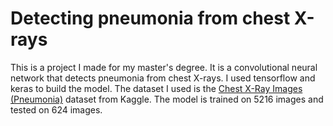 # Detecting pneumonia from chest X-rays

This is a project I made for my master's degree. It is a convolutional neural network that detects pneumonia from chest X-rays. I used tensorflow and keras to build the model. The dataset I used is the [Chest X-Ray Images (Pneumonia)](https://www.kaggle.com/paultimothymooney/chest-xray-pneumonia) dataset from Kaggle. The model is trained on 5216 images and tested on 624 images.